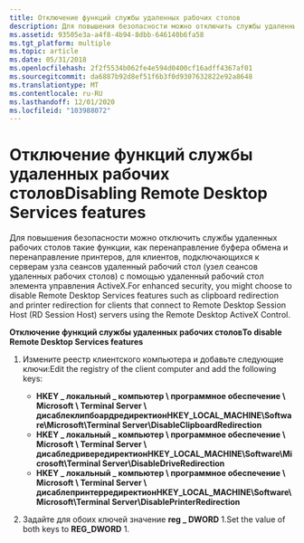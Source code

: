 ```yaml
---
title: Отключение функций службы удаленных рабочих столов
description: Для повышения безопасности можно отключить службы удаленных рабочих столов функции.
ms.assetid: 93505e3a-a4f8-4b94-8dbb-646140b6fa58
ms.tgt_platform: multiple
ms.topic: article
ms.date: 05/31/2018
ms.openlocfilehash: 2f2f5534b062fe4e594d0400cf16adff4367af01
ms.sourcegitcommit: da6887b92d8ef51f6b3f0d9307632822e92a8648
ms.translationtype: MT
ms.contentlocale: ru-RU
ms.lasthandoff: 12/01/2020
ms.locfileid: "103988072"
---
```

# <a name="disabling-remote-desktop-services-features"></a><span data-ttu-id="4449a-103">Отключение функций службы удаленных рабочих столов</span><span class="sxs-lookup"><span data-stu-id="4449a-103">Disabling Remote Desktop Services features</span></span>

<span data-ttu-id="4449a-104">Для повышения безопасности можно отключить службы удаленных рабочих столов такие функции, как перенаправление буфера обмена и перенаправление принтеров, для клиентов, подключающихся к серверам узла сеансов удаленный рабочий стол (узел сеансов удаленных рабочих столов) с помощью удаленный рабочий стол элемента управления ActiveX.</span><span class="sxs-lookup"><span data-stu-id="4449a-104">For enhanced security, you might choose to disable Remote Desktop Services features such as clipboard redirection and printer redirection for clients that connect to Remote Desktop Session Host (RD Session Host) servers using the Remote Desktop ActiveX Control.</span></span>

<span data-ttu-id="4449a-105">**Отключение функций службы удаленных рабочих столов**</span><span class="sxs-lookup"><span data-stu-id="4449a-105">**To disable Remote Desktop Services features**</span></span>

1.  <span data-ttu-id="4449a-106">Измените реестр клиентского компьютера и добавьте следующие ключи:</span><span class="sxs-lookup"><span data-stu-id="4449a-106">Edit the registry of the client computer and add the following keys:</span></span>

    -   <span data-ttu-id="4449a-107">**HKEY \_ локальный \_ компьютер \\ программное обеспечение \\ Microsoft \\ Terminal Server \\ дисаблеклипбоардредиректион**</span><span class="sxs-lookup"><span data-stu-id="4449a-107">**HKEY\_LOCAL\_MACHINE\\Software\\Microsoft\\Terminal Server\\DisableClipboardRedirection**</span></span>
    -   <span data-ttu-id="4449a-108">**HKEY \_ локальный \_ компьютер \\ программное обеспечение \\ Microsoft \\ Terminal Server \\ дисабледривередиректион**</span><span class="sxs-lookup"><span data-stu-id="4449a-108">**HKEY\_LOCAL\_MACHINE\\Software\\Microsoft\\Terminal Server\\DisableDriveRedirection**</span></span>
    -   <span data-ttu-id="4449a-109">**HKEY \_ локальный \_ компьютер \\ программное обеспечение \\ Microsoft \\ Terminal Server \\ дисаблепринтерредиректион**</span><span class="sxs-lookup"><span data-stu-id="4449a-109">**HKEY\_LOCAL\_MACHINE\\Software\\Microsoft\\Terminal Server\\DisablePrinterRedirection**</span></span>

2.  <span data-ttu-id="4449a-110">Задайте для обоих ключей значение **reg \_ DWORD** 1.</span><span class="sxs-lookup"><span data-stu-id="4449a-110">Set the value of both keys to **REG\_DWORD** 1.</span></span>

 

 




